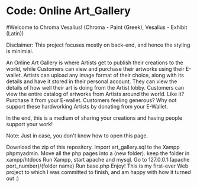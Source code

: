 # Code: Online Art_Gallery
#Welcome to Chroma Vesalius!
(Chroma - Paint (Greek), Vesalius - Exhibit (Latin))

Disclaimer: This project focuses mostly on back-end, and hence the styling is minimial.

An Online Art Gallery is where Artists get to publish their creations to the world, while Customers can view and purchase their artworks using their E-wallet. Artists can upload any image format of their choice, along with its details and have it stored in their personal account. They can view the details of how well their art is doing from the Artist lobby. Customers can view the entire catalog of artworks from Artists around the world. Like it? Purchase it from your E-wallet. Customers feeling generous? Why not support these hardworking Artists by donating from your E-Wallet.

In the end, this is a medium of sharing your creations and having people support your work!

Note: Just in case, you don't know how to open this page.

Download the zip of this repository.
Import art_gallery.sql to the Xampp phpmyadmin.
Move all the php pages into a (new folder). keep the folder in xampp/htdocs
Run Xampp, start apache and mysql.
Go to 127.0.0.1:(apache port_number)/(folder name)
Run base.php
Enjoy!
This is my first-ever Web project to which I was committed to finish, and am happy with how it turned out :)
